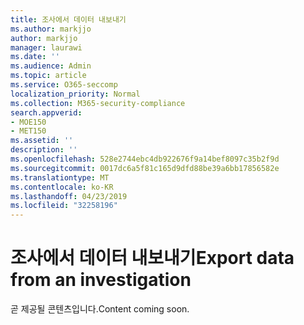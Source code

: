 ```yaml
---
title: 조사에서 데이터 내보내기
ms.author: markjjo
author: markjjo
manager: laurawi
ms.date: ''
ms.audience: Admin
ms.topic: article
ms.service: O365-seccomp
localization_priority: Normal
ms.collection: M365-security-compliance
search.appverid:
- MOE150
- MET150
ms.assetid: ''
description: ''
ms.openlocfilehash: 528e2744ebc4db922676f9a14bef8097c35b2f9d
ms.sourcegitcommit: 0017dc6a5f81c165d9dfd88be39a6bb17856582e
ms.translationtype: MT
ms.contentlocale: ko-KR
ms.lasthandoff: 04/23/2019
ms.locfileid: "32258196"
---
```

# <a name="export-data-from-an-investigation"></a><span data-ttu-id="08bad-102">조사에서 데이터 내보내기</span><span class="sxs-lookup"><span data-stu-id="08bad-102">Export data from an investigation</span></span>

<span data-ttu-id="08bad-103">곧 제공될 콘텐츠입니다.</span><span class="sxs-lookup"><span data-stu-id="08bad-103">Content coming soon.</span></span>